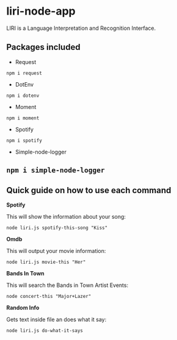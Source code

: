 # liri-node-app
LIRI is a Language Interpretation and Recognition Interface.


Packages included
---

* Request  


`npm i request`


* DotEnv  


`npm i dotenv`


* Moment  


`npm i moment`


* Spotify  


`npm i spotify`


* Simple-node-logger


`npm i simple-node-logger`
---



Quick guide on how to use each command
---

**Spotify**


This will show the information about your song:


`node liri.js spotify-this-song "Kiss"`


**Omdb** 


This will output your movie information:


`node liri.js movie-this "Her"`


**Bands In Town**


This will search the Bands in Town Artist Events:


`node concert-this "Major+Lazer"`


**Random Info**


Gets text inside file an does what it say:


`node liri.js do-what-it-says`
